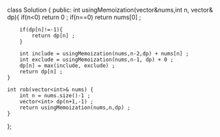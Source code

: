class Solution {
public:
    int usingMemoization(vector<int>&nums,int n, vector<int>& dp){
        if(n<0)
        return 0 ;
        if(n==0)
        return nums[0] ;

        if(dp[n]!=-1){
            return dp[n] ;
        }

        int include = usingMemoization(nums,n-2,dp) + nums[n] ;
        int exclude = usingMemoization(nums,n-1, dp) + 0 ;
        dp[n] = max(include, exclude) ;
        return dp[n] ;
    }

    int rob(vector<int>& nums) {
        int n = nums.size()-1 ;
        vector<int> dp(n+1,-1) ;
        return usingMemoization(nums,n,dp) ;
    }
};
